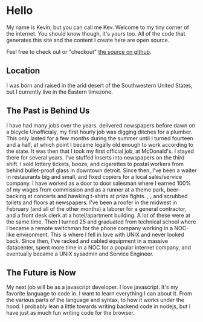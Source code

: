 # Hello

<!-- Synopsis Start -->
My name is Kevin, but you can call me Kev. Welcome to my tiny corner of the internet. You should know though, it's yours too. All of the code that generates this site and the content I create here are open source. 
<!-- Synopsis End -->

Feel free to check out or "checkout" [the source on github](https://github.com/lineus/site).

## Location

I was born and raised in the arid desert of the Southwestern United States, but I currently live in the Eastern timezone.

## The Past is Behind Us

I have had many jobs over the years.
delivered newspapers before dawn on a bicycle
 Unofficialy, my first hourly job was digging ditches for a plumber. This only lasted for a few months during the summer until I turned fourteen and a half, at which point I became legally old enough to work according to the state. 
 It was then that I took my first official job, at McDonald's. I stayed there for several years. 
 I've stuffed inserts into newspapers on the third shift.
 I sold lottery tickets, booze, and cigarettes to postal workers from behind bullet-proof glass in downtown detroit.
 Since then, I've been a waiter in restaurants big and small, and fixed copiers for a local sales/service company. I have worked as a door to door salesman where I earned 100% of my wages from commission and as a runner at a theme park, beer-backing at concerts and hawking t-shirts at prize fights. , , and scrubbed toilets and floors at newspapers. I've been a roofer in the midwest in February (and all of the other months) a laborer for a general contractor, and a front desk clerk at a hotel/apartment building. A lot of these were at the same time. Then I turned 25 and graduated from technical school where I became a remote switchman for the phone company working in a NOC-like environment. This is where I fell in love with UNIX and never looked back. Since then, I've racked and cabled equipment in a massive datacenter, spent more time in a NOC for a popular internet company, and eventually became a UNIX sysadmin and Service Engineer.

## The Future is Now

My next job will be as a javascript developer. I love javascript. It's my favorite language to code in. I want to learn everything I can about it. From the various parts of the language and syntax, to how it works under the hood. I probably lean a little towards writing backend code in nodejs, but I have just as much fun writing code for the browser.

## 


<!-- Tags: -->
<!-- Published: -->
<!-- Updated: -->
<!-- Status: WIP -->

